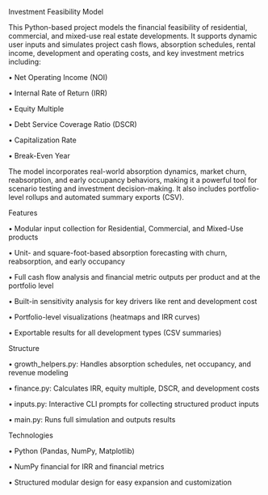 Investment Feasibility Model

This Python-based project models the financial feasibility of residential, commercial, and mixed-use real estate developments. It supports dynamic user inputs and simulates project cash flows, absorption schedules, rental income, development and operating costs, and key investment metrics including:

•	Net Operating Income (NOI)

•	Internal Rate of Return (IRR)

•	Equity Multiple

•	Debt Service Coverage Ratio (DSCR)

•	Capitalization Rate

•	Break-Even Year


The model incorporates real-world absorption dynamics, market churn, reabsorption, and early occupancy behaviors, making it a powerful tool for scenario testing and investment decision-making. It also includes portfolio-level rollups and automated summary exports (CSV).

Features

•	Modular input collection for Residential, Commercial, and Mixed-Use products

•	Unit- and square-foot-based absorption forecasting with churn, reabsorption, and early occupancy

•	Full cash flow analysis and financial metric outputs per product and at the portfolio level

•	Built-in sensitivity analysis for key drivers like rent and development cost

•	Portfolio-level visualizations (heatmaps and IRR curves)

•	Exportable results for all development types (CSV summaries)

Structure

•	growth_helpers.py: Handles absorption schedules, net occupancy, and revenue modeling

•	finance.py: Calculates IRR, equity multiple, DSCR, and development costs

•	inputs.py: Interactive CLI prompts for collecting structured product inputs

•	main.py: Runs full simulation and outputs results

Technologies

•	Python (Pandas, NumPy, Matplotlib)

•	NumPy financial for IRR and financial metrics

•	Structured modular design for easy expansion and customization
